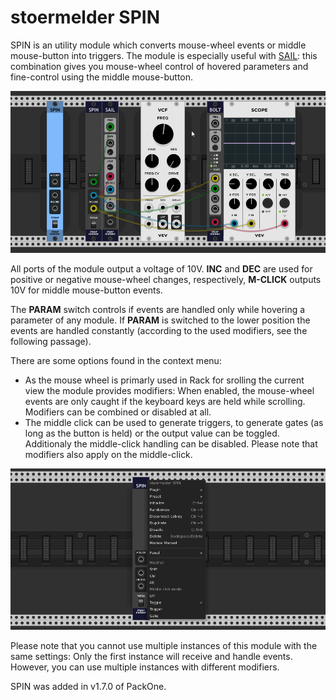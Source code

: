 # stoermelder SPIN

SPIN is an utility module which converts mouse-wheel events or middle mouse-button into triggers. The module is especially useful with [SAIL](./Sail.md): this combination gives you mouse-wheel control of hovered parameters and fine-control using the middle mouse-button.

![SPIN intro](./Spin-intro.gif)

All ports of the module output a voltage of 10V. **INC** and **DEC** are used for positive or negative mouse-wheel changes, respectively, **M-CLICK** outputs 10V for middle mouse-button events.

The **PARAM** switch controls if events are handled only while hovering a parameter of any module. If **PARAM** is switched to the lower position the events are handled constantly (according to the used modifiers, see the following passage).

There are some options found in the context menu:

- As the mouse wheel is primarly used in Rack for srolling the current view the module provides modifiers: When enabled, the mouse-wheel events are only caught if the keyboard keys are held while scrolling. Modifiers can be combined or disabled at all.
- The middle click can be used to generate triggers, to generate gates (as long as the button is held) or the output value can be toggled. Additionaly the middle-click handling can be disabled. Please note that modifiers also apply on the middle-click.

![SPIN options](./Spin-options.png)

Please note that you cannot use multiple instances of this module with the same settings: Only the first instance will receive and handle events. However, you can use multiple instances with different modifiers.

SPIN was added in v1.7.0 of PackOne.